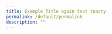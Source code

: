 ```yaml
---
title: Example Title again test toasty
permalink: /default/permalink
description: ""
---
```













